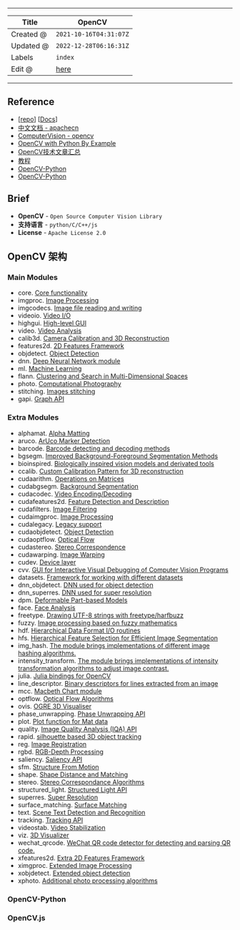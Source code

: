 -----

| Title     | OpenCV                                                |
| --------- | ----------------------------------------------------- |
| Created @ | `2021-10-16T04:31:07Z`                                |
| Updated @ | `2022-12-28T06:16:31Z`                                |
| Labels    | `index`                                               |
| Edit @    | [here](https://github.com/junxnone/aiwiki/issues/105) |

-----

## Reference

  - \[[repo](https://github.com/opencv)\]
    \[[Docs](https://docs.opencv.org/4.x/)\]
  - [中文文档 - apachecn](https://opencv.apachecn.org/#/)
  - [ComputerVision - opencv](http://zhaoxuhui.top/tags/#ComputerVision)
  - [OpenCV with Python By
    Example](https://www.jianshu.com/c/ff20dc22c1bb)
  - [OpenCV技术文章汇总](https://mp.weixin.qq.com/s?__biz=MzA4MDExMDEyMw==&mid=2247485470&idx=1&sn=5c7781a089f1bbdc36d85fe38256c69f&chksm=9fa87f5aa8dff64c5260e3577b3abd60b368768f991aaa024e3a20f8780e5db4228e93ad662f&mpshare=1&scene=1&srcid=#rd)
  - [教程](http://codec.wang/docs/opencv/)
  - [OpenCV-Python](https://www.cnblogs.com/Undo-self-blog/category/1160700.html)
  - [OpenCV-Python](https://www.cnblogs.com/FHC1994/category/1210553.html)

## Brief

  - **OpenCV** - `Open Source Computer Vision Library`
  - **支持语言** - `python/C/C++/js`
  - **License** - `Apache License 2.0`

## OpenCV 架构

### Main Modules

  - core. [Core
    functionality](https://docs.opencv.org/4.6.0/d0/de1/group__core.html)
  - imgproc. [Image
    Processing](https://docs.opencv.org/4.6.0/d7/dbd/group__imgproc.html)
  - imgcodecs. [Image file reading and
    writing](https://docs.opencv.org/4.6.0/d4/da8/group__imgcodecs.html)
  - videoio. [Video
    I/O](https://docs.opencv.org/4.6.0/dd/de7/group__videoio.html)
  - highgui. [High-level
    GUI](https://docs.opencv.org/4.6.0/d7/dfc/group__highgui.html)
  - video. [Video
    Analysis](https://docs.opencv.org/4.6.0/d7/de9/group__video.html)
  - calib3d. [Camera Calibration and 3D
    Reconstruction](https://docs.opencv.org/4.6.0/d9/d0c/group__calib3d.html)
  - features2d. [2D Features
    Framework](https://docs.opencv.org/4.6.0/da/d9b/group__features2d.html)
  - objdetect. [Object
    Detection](https://docs.opencv.org/4.6.0/d5/d54/group__objdetect.html)
  - dnn. [Deep Neural Network
    module](https://docs.opencv.org/4.6.0/d6/d0f/group__dnn.html)
  - ml. [Machine
    Learning](https://docs.opencv.org/4.6.0/dd/ded/group__ml.html)
  - flann. [Clustering and Search in Multi-Dimensional
    Spaces](https://docs.opencv.org/4.6.0/dc/de5/group__flann.html)
  - photo. [Computational
    Photography](https://docs.opencv.org/4.6.0/d1/d0d/group__photo.html)
  - stitching. [Images
    stitching](https://docs.opencv.org/4.6.0/d1/d46/group__stitching.html)
  - gapi. [Graph API](https://docs.opencv.org/4.6.0/d0/d1e/gapi.html)

### Extra Modules

  - alphamat. [Alpha
    Matting](https://docs.opencv.org/4.6.0/d4/d40/group__alphamat.html)
  - aruco. [ArUco Marker
    Detection](https://docs.opencv.org/4.6.0/d9/d6a/group__aruco.html)
  - barcode. [Barcode detecting and decoding
    methods](https://docs.opencv.org/4.6.0/d2/dea/group__barcode.html)
  - bgsegm. [Improved Background-Foreground Segmentation
    Methods](https://docs.opencv.org/4.6.0/d2/d55/group__bgsegm.html)
  - bioinspired. [Biologically inspired vision models and derivated
    tools](https://docs.opencv.org/4.6.0/dd/deb/group__bioinspired.html)
  - ccalib. [Custom Calibration Pattern for 3D
    reconstruction](https://docs.opencv.org/4.6.0/d3/ddc/group__ccalib.html)
  - cudaarithm. [Operations on
    Matrices](https://docs.opencv.org/4.6.0/d5/d8e/group__cudaarithm.html)
  - cudabgsegm. [Background
    Segmentation](https://docs.opencv.org/4.6.0/d6/d17/group__cudabgsegm.html)
  - cudacodec. [Video
    Encoding/Decoding](https://docs.opencv.org/4.6.0/d0/d61/group__cudacodec.html)
  - cudafeatures2d. [Feature Detection and
    Description](https://docs.opencv.org/4.6.0/d6/d1d/group__cudafeatures2d.html)
  - cudafilters. [Image
    Filtering](https://docs.opencv.org/4.6.0/dc/d66/group__cudafilters.html)
  - cudaimgproc. [Image
    Processing](https://docs.opencv.org/4.6.0/d0/d05/group__cudaimgproc.html)
  - cudalegacy. [Legacy
    support](https://docs.opencv.org/4.6.0/d5/dc3/group__cudalegacy.html)
  - cudaobjdetect. [Object
    Detection](https://docs.opencv.org/4.6.0/d9/d3f/group__cudaobjdetect.html)
  - cudaoptflow. [Optical
    Flow](https://docs.opencv.org/4.6.0/d7/d3f/group__cudaoptflow.html)
  - cudastereo. [Stereo
    Correspondence](https://docs.opencv.org/4.6.0/dd/d47/group__cudastereo.html)
  - cudawarping. [Image
    Warping](https://docs.opencv.org/4.6.0/db/d29/group__cudawarping.html)
  - cudev. [Device
    layer](https://docs.opencv.org/4.6.0/df/dfc/group__cudev.html)
  - cvv. [GUI for Interactive Visual Debugging of Computer Vision
    Programs](https://docs.opencv.org/4.6.0/df/dff/group__cvv.html)
  - datasets. [Framework for working with different
    datasets](https://docs.opencv.org/4.6.0/d8/d00/group__datasets.html)
  - dnn\_objdetect. [DNN used for object
    detection](https://docs.opencv.org/4.6.0/d5/df6/group__dnn__objdetect.html)
  - dnn\_superres. [DNN used for super
    resolution](https://docs.opencv.org/4.6.0/d9/de0/group__dnn__superres.html)
  - dpm. [Deformable Part-based
    Models](https://docs.opencv.org/4.6.0/d9/d12/group__dpm.html)
  - face. [Face
    Analysis](https://docs.opencv.org/4.6.0/db/d7c/group__face.html)
  - freetype. [Drawing UTF-8 strings with
    freetype/harfbuzz](https://docs.opencv.org/4.6.0/d4/dfc/group__freetype.html)
  - fuzzy. [Image processing based on fuzzy
    mathematics](https://docs.opencv.org/4.6.0/df/d5b/group__fuzzy.html)
  - hdf. [Hierarchical Data Format I/O
    routines](https://docs.opencv.org/4.6.0/db/d77/group__hdf.html)
  - hfs. [Hierarchical Feature Selection for Efficient Image
    Segmentation](https://docs.opencv.org/4.6.0/dc/d29/group__hfs.html)
  - img\_hash. [The module brings implementations of different image
    hashing
    algorithms.](https://docs.opencv.org/4.6.0/d4/d93/group__img__hash.html)
  - intensity\_transform. [The module brings implementations of
    intensity transformation algorithms to adjust image
    contrast.](https://docs.opencv.org/4.6.0/dc/dfe/group__intensity__transform.html)
  - julia. [Julia bindings for
    OpenCV](https://docs.opencv.org/4.6.0/d7/d44/group__julia.html)
  - line\_descriptor. [Binary descriptors for lines extracted from an
    image](https://docs.opencv.org/4.6.0/dc/ddd/group__line__descriptor.html)
  - mcc. [Macbeth Chart
    module](https://docs.opencv.org/4.6.0/dd/d19/group__mcc.html)
  - optflow. [Optical Flow
    Algorithms](https://docs.opencv.org/4.6.0/d2/d84/group__optflow.html)
  - ovis. [OGRE 3D
    Visualiser](https://docs.opencv.org/4.6.0/d2/d17/group__ovis.html)
  - phase\_unwrapping. [Phase Unwrapping
    API](https://docs.opencv.org/4.6.0/df/d3a/group__phase__unwrapping.html)
  - plot. [Plot function for Mat
    data](https://docs.opencv.org/4.6.0/db/dfe/group__plot.html)
  - quality. [Image Quality Analysis (IQA)
    API](https://docs.opencv.org/4.6.0/dc/d20/group__quality.html)
  - rapid. [silhouette based 3D object
    tracking](https://docs.opencv.org/4.6.0/d4/dc4/group__rapid.html)
  - reg. [Image
    Registration](https://docs.opencv.org/4.6.0/db/d61/group__reg.html)
  - rgbd. [RGB-Depth
    Processing](https://docs.opencv.org/4.6.0/d2/d3a/group__rgbd.html)
  - saliency. [Saliency
    API](https://docs.opencv.org/4.6.0/d8/d65/group__saliency.html)
  - sfm. [Structure From
    Motion](https://docs.opencv.org/4.6.0/d8/d8c/group__sfm.html)
  - shape. [Shape Distance and
    Matching](https://docs.opencv.org/4.6.0/d1/d85/group__shape.html)
  - stereo. [Stereo Correspondance
    Algorithms](https://docs.opencv.org/4.6.0/dd/d86/group__stereo.html)
  - structured\_light. [Structured Light
    API](https://docs.opencv.org/4.6.0/d1/d90/group__structured__light.html)
  - superres. [Super
    Resolution](https://docs.opencv.org/4.6.0/d7/d0a/group__superres.html)
  - surface\_matching. [Surface
    Matching](https://docs.opencv.org/4.6.0/d9/d25/group__surface__matching.html)
  - text. [Scene Text Detection and
    Recognition](https://docs.opencv.org/4.6.0/d4/d61/group__text.html)
  - tracking. [Tracking
    API](https://docs.opencv.org/4.6.0/d9/df8/group__tracking.html)
  - videostab. [Video
    Stabilization](https://docs.opencv.org/4.6.0/d5/d50/group__videostab.html)
  - viz. [3D
    Visualizer](https://docs.opencv.org/4.6.0/d1/d19/group__viz.html)
  - wechat\_qrcode. [WeChat QR code detector for detecting and parsing
    QR
    code.](https://docs.opencv.org/4.6.0/dd/d63/group__wechat__qrcode.html)
  - xfeatures2d. [Extra 2D Features
    Framework](https://docs.opencv.org/4.6.0/d1/db4/group__xfeatures2d.html)
  - ximgproc. [Extended Image
    Processing](https://docs.opencv.org/4.6.0/df/d2d/group__ximgproc.html)
  - xobjdetect. [Extended object
    detection](https://docs.opencv.org/4.6.0/d4/d54/group__xobjdetect.html)
  - xphoto. [Additional photo processing
    algorithms](https://docs.opencv.org/4.6.0/de/daa/group__xphoto.html)

### OpenCV-Python

### OpenCV.js
